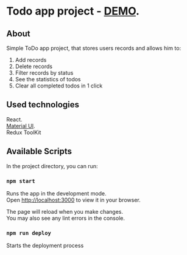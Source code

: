 # Todo app project - [DEMO](https://adioskv.github.io/todo-app-volt/).

## About
Simple ToDo app project, that stores users records and allows him to:

  1. Add records
  2. Delete records
  3. Filter records by status
  4. See the statistics of todos
  5. Clear all completed todos in 1 click 

## Used technologies

React.\
[Material UI](https://mui.com/material-ui/).\
Redux ToolKit

## Available Scripts

In the project directory, you can run:

### `npm start`

Runs the app in the development mode.\
Open [http://localhost:3000](http://localhost:3000) to view it in your browser.

The page will reload when you make changes.\
You may also see any lint errors in the console.


### `npm run deploy`

Starts the deployment process

